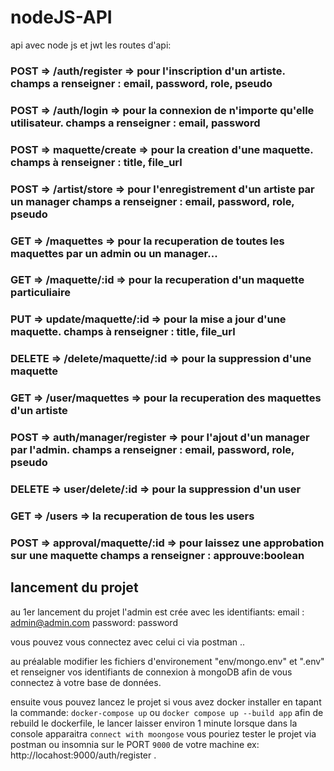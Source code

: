 # nodeJS-API
api avec node js et jwt 
les routes d'api: 

### POST =>  /auth/register => pour l'inscription d'un artiste.  champs a renseigner : email, password, role, pseudo

### POST => /auth/login => pour la connexion de n'importe qu'elle utilisateur. champs a renseigner : email, password

### POST => maquette/create => pour la creation d'une maquette. champs à renseigner : title, file_url

### POST => /artist/store => pour l'enregistrement d'un artiste par un manager champs a renseigner : email, password, role, pseudo

### GET => /maquettes => pour la recuperation de toutes les maquettes par un admin ou un manager...

### GET => /maquette/:id => pour la recuperation d'un maquette particuliaire

### PUT => update/maquette/:id => pour la mise a jour d'une maquette. champs à renseigner : title, file_url

### DELETE => /delete/maquette/:id => pour la suppression d'une maquette 

### GET => /user/maquettes => pour la recuperation des maquettes d'un artiste

### POST => auth/manager/register => pour l'ajout d'un manager par l'admin.  champs a renseigner : email, password, role, pseudo

### DELETE => user/delete/:id => pour la suppression d'un user 

### GET => /users => la recuperation de tous les users

### POST => approval/maquette/:id => pour laissez une approbation sur une maquette  champs a renseigner : approuve:boolean


## lancement du projet
au 1er lancement du projet l'admin est crée avec les identifiants: 
email : admin@admin.com
password: password

vous pouvez vous connectez avec celui ci via postman ..


au préalable  modifier les fichiers d'environement "env/mongo.env" et ".env" et renseigner vos identifiants de connexion à mongoDB afin de vous connectez à votre base de données.

ensuite vous pouvez lancez le projet si vous avez docker installer  en tapant la commande:
 `docker-compose up` ou `docker compose up --build app` afin de rebuild le dockerfile, le lancer laisser environ 1 minute lorsque dans la console apparaitra `connect with moongose` vous pouriez tester le projet via postman ou insomnia sur le PORT `9000` de votre machine ex:
 http://locahost:9000/auth/register . 


